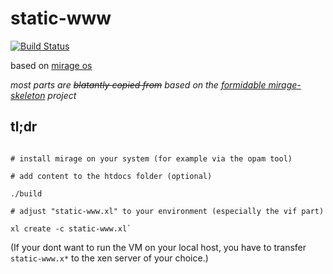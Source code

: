 # static-www

[![Build Status](https://api.travis-ci.org/unikernlz/static-www.svg?branch=master)](https://travis-ci.org/unikernlz/static-www.svg)

based on [mirage os](https://mirage.io/)

*most parts are ~~blatantly copied from~~ based on the [formidable mirage-skeleton](https://github.com/mirage/mirage-skeleton) project*


## tl;dr

```

# install mirage on your system (for example via the opam tool)

# add content to the htdocs folder (optional)

./build

# adjust "static-www.xl" to your environment (especially the vif part)

xl create -c static-www.xl`

```

(If your dont want to run the VM on your local host,
you have to transfer `static-www.x*` to the xen server of your choice.)
